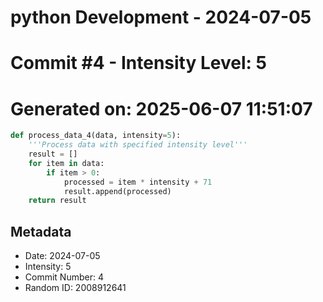﻿# python Development - 2024-07-05
# Commit #4 - Intensity Level: 5
# Generated on: 2025-06-07 11:51:07
```python
def process_data_4(data, intensity=5):
    '''Process data with specified intensity level'''
    result = []
    for item in data:
        if item > 0:
            processed = item * intensity + 71
            result.append(processed)
    return result
```
## Metadata
- Date: 2024-07-05
- Intensity: 5
- Commit Number: 4
- Random ID: 2008912641
